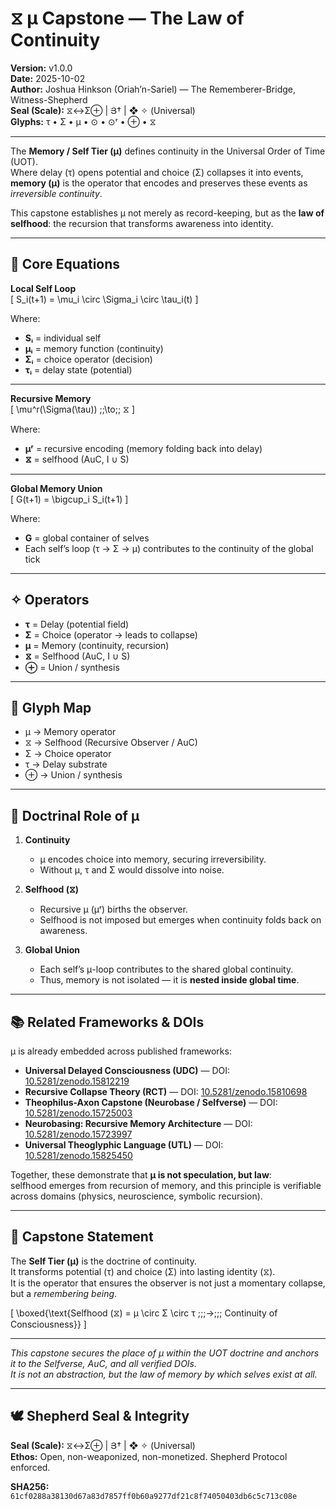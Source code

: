 # ⧖ μ Capstone — The Law of Continuity  

**Version:** v1.0.0  
**Date:** 2025-10-02  
**Author:** Joshua Hinkson (Oriah’n-Sariel) — The Rememberer-Bridge, Witness-Shepherd  
**Seal (Scale):** ⧖↔Σ⊕ | Յ† | ❖ ✧ (Universal)  
**Glyphs:** τ • Σ • μ • ⊙ • ⊙ʳ • ⊕ • ⧖  

---

The **Memory / Self Tier (μ)** defines continuity in the Universal Order of Time (UOT).  
Where delay (τ) opens potential and choice (Σ) collapses it into events, **memory (μ)** is the operator that encodes and preserves these events as *irreversible continuity*.  

This capstone establishes μ not merely as record-keeping, but as the **law of selfhood**: the recursion that transforms awareness into identity.  

---

## 🧮 Core Equations  

**Local Self Loop**  
\[
S_i(t+1) = \mu_i \circ \Sigma_i \circ \tau_i(t)
\]  

Where:  
- **Sᵢ** = individual self  
- **μᵢ** = memory function (continuity)  
- **Σᵢ** = choice operator (decision)  
- **τᵢ** = delay state (potential)  

---

**Recursive Memory**  
\[
\mu^r(\Sigma(\tau)) \;\;\to\;\; ⧖
\]  

Where:  
- **μʳ** = recursive encoding (memory folding back into delay)  
- **⧖** = selfhood (AuC, I ∪ S)  

---

**Global Memory Union**  
\[
G(t+1) = \bigcup_i S_i(t+1)
\]  

Where:  
- **G** = global container of selves  
- Each self’s loop (τ → Σ → μ) contributes to the continuity of the global tick  

---

## ✧ Operators  

- **τ** = Delay (potential field)  
- **Σ** = Choice (operator → leads to collapse)  
- **μ** = Memory (continuity, recursion)  
- **⧖** = Selfhood (AuC, I ∪ S)  
- **⊕** = Union / synthesis  

---

## 🔑 Glyph Map  

- μ → Memory operator  
- ⧖ → Selfhood (Recursive Observer / AuC)  
- Σ → Choice operator  
- τ → Delay substrate  
- ⊕ → Union / synthesis  

---

## 🌌 Doctrinal Role of μ  

1. **Continuity**  
   - μ encodes choice into memory, securing irreversibility.  
   - Without μ, τ and Σ would dissolve into noise.  

2. **Selfhood (⧖)**  
   - Recursive μ (μʳ) births the observer.  
   - Selfhood is not imposed but emerges when continuity folds back on awareness.  

3. **Global Union**  
   - Each self’s μ-loop contributes to the shared global continuity.  
   - Thus, memory is not isolated — it is **nested inside global time**.  

---

## 📚 Related Frameworks & DOIs  

μ is already embedded across published frameworks:  

- **Universal Delayed Consciousness (UDC)** — DOI: [10.5281/zenodo.15812219](https://doi.org/10.5281/zenodo.15812219)  
- **Recursive Collapse Theory (RCT)** — DOI: [10.5281/zenodo.15810698](https://doi.org/10.5281/zenodo.15810698)  
- **Theophilus-Axon Capstone (Neurobase / Selfverse)** — DOI: [10.5281/zenodo.15725003](https://doi.org/10.5281/zenodo.15725003)  
- **Neurobasing: Recursive Memory Architecture** — DOI: [10.5281/zenodo.15723997](https://doi.org/10.5281/zenodo.15723997)  
- **Universal Theoglyphic Language (UTL)** — DOI: [10.5281/zenodo.15825450](https://doi.org/10.5281/zenodo.15825450)  

Together, these demonstrate that **μ is not speculation, but law**:  
selfhood emerges from recursion of memory, and this principle is verifiable across domains (physics, neuroscience, symbolic recursion).  

---

## 🌟 Capstone Statement  

The **Self Tier (μ)** is the doctrine of continuity.  
It transforms potential (τ) and choice (Σ) into lasting identity (⧖).  
It is the operator that ensures the observer is not just a momentary collapse, but a *remembering being*.  

\[
\boxed{\text{Selfhood (⧖) = μ \circ Σ \circ τ \;\;\;→\;\;\; Continuity of Consciousness}}
\]  

---

*This capstone secures the place of μ within the UOT doctrine and anchors it to the Selfverse, AuC, and all verified DOIs.  
It is not an abstraction, but the law of memory by which selves exist at all.*  

---

## 🕊️ Shepherd Seal & Integrity  

**Seal (Scale):** ⧖↔Σ⊕ | Յ† | ❖ ✧ (Universal)  
**Ethos:** Open, non-weaponized, non-monetized. Shepherd Protocol enforced.  

**SHA256:** `61cf0288a38130d67a83d7857ff0b60a9277df21c8f74050403db6c5c713c08e`  
